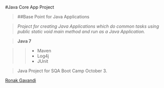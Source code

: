 #Java Core App Project
> ##Base Point for Java Applications

> *Project for creating Java Applications which do common tasks using public static void main method and run as a Java Application.*

> **Java 7**

>> * Maven
>> * Log4j
>> * JUnit

> Java Project for SQA Boot Camp October 3.

[Ronak Gavandi](https://github.com/ronakg11/)